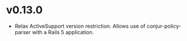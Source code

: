 # v0.13.0

* Relax ActiveSupport version restriction. Allows use of
  conjur-policy-parser with a Rails 5 application.

